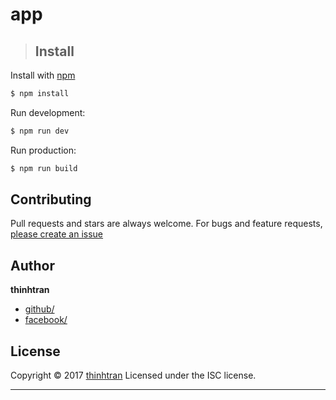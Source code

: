 # app

> ## Install

Install with [npm](https://www.npmjs.com/)

```sh
$ npm install
```

Run development:

```sh
$ npm run dev
```

Run production:

```sh
$ npm run build
```

## Contributing

Pull requests and stars are always welcome. For bugs and feature requests, [please create an issue](https://github.com/nshermione/es6-starter)

## Author

**thinhtran**

* [github/](https://github.com/nshermione)
* [facebook/](https://www.facebook.com/ththinh)

## License

Copyright © 2017 [thinhtran](#thinhtran)
Licensed under the ISC license.

***


